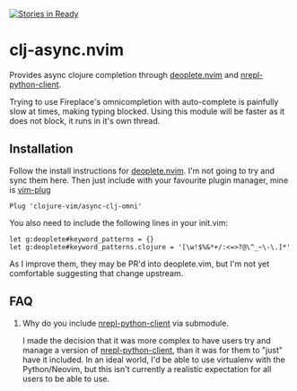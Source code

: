 [![Stories in Ready](https://badge.waffle.io/SevereOverfl0w/async-clj-omni.png?label=ready&title=Ready)](https://waffle.io/SevereOverfl0w/async-clj-omni)
# clj-async.nvim

Provides async clojure completion through [deoplete.nvim][] and
[nrepl-python-client][].

Trying to use Fireplace's omnicompletion with auto-complete is painfully
slow at times, making typing blocked. Using this module will be faster as
it does not block, it runs in it's own thread.

## Installation

Follow the install instructions for [deoplete.nvim][]. I'm not going to try
and sync them here. Then just include with your favourite plugin manager,
mine is [vim-plug][]

```vim
Plug 'clojure-vim/async-clj-omni'
```

You also need to include the following lines in your init.vim:

```vim
let g:deoplete#keyword_patterns = {}
let g:deoplete#keyword_patterns.clojure = '[\w!$%&*+/:<=>?@\^_~\-\.]*'
```

As I improve them, they may be PR'd into deoplete.vim, but I'm not yet
comfortable suggesting that change upstream.

## FAQ

1. Why do you include [nrepl-python-client][] via submodule.

   I made the decision that it was more complex to have users try and manage a
   version of [nrepl-python-client][], than it was for them to "just" have it
   included. In an ideal world, I'd be able to use virtualenv with the
   Python/Neovim, but this isn't currently a realistic expectation for all
   users to be able to use.


[deoplete.nvim]: https://github.com/Shougo/deoplete.nvim
[nrepl-python-client]: https://github.com/cemerick/nrepl-python-client
[vim-plug]: https://github.com/junegunn/vim-plug
